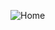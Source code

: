 
![Home](https://github.com/prajyotkalekar/Portfolio/assets/141732867/62b66119-d61e-4367-b808-621b82988b2b)
